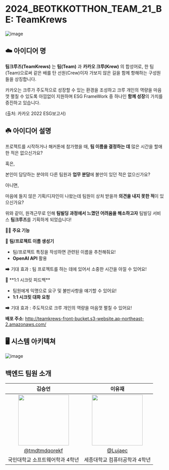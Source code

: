 # 2024_BEOTKKOTTHON_TEAM_21_BE: TeamKrews
![image](https://github.com/goormthon-Univ/2024_BEOTKKOTTHON_TEAM_21_BE/assets/62204810/3eca2371-577e-4a96-91e6-39dc0793fe0c)


## ☁️ **아이디어 명**

**팀크루즈(TeamKrews)** 는 **팀(Team)** 과 **카카오 크루(Krew)** 의 합성어로, 한 팀(Team)으로써 같은 배를 탄 선원(Crew)이자 가보지 않은 길을 함께 항해하는 구성원들을 상징합니다.

카카오는 크루가 주도적으로 성장할 수 있는 환경을 조성하고 크루 개인의 역량을 마음껏 펼칠 수 있도록 아낌없이 지원하며 ESG FrameWork 중 하나인 **함께 성장**의 가치를 증진하고 있습니다.

(출처: 카카오 2022 ESG보고서)


## ☘️ **아이디어 설명**

프로젝트를 시작하거나 해커톤에 참가했을 때, **팀 이름을 결정하는 데** 많은 시간을 할애한 적은 없으신가요?

혹은,

본인이 담당하는 분야의 다른 팀원과 **업무 분담**에 불만이 있던 적은 없으신가요?

아니면,

마음에 들지 않은 기획/디자인이 나왔는데 팀원이 상처 받을까 **의견을 내지 못한 적**이 있으신가요?

위와 같이, 원격근무로 인해 **팀빌딩 과정에서 느꼈던 어려움을 해소하고자** 팀빌딩 서비스 **팀크루즈**를 기획하게 되었습니다!

👨‍💻 **주요 기능** 


📌 **팀/프로젝트 이름 생성기**

- 팀/프로젝트 특징을 작성하면 관련된 이름을 추천해줘요!
- **OpenAI API** 활용

➡ 기대 효과 : 팀 프로젝트를 하는 데에 있어서 소중한 시간을 아낄 수 있어요!

</aside>

<aside>
📌 **1:1 시크릿 피드백**

- 팀원에게 익명으로 요구 및 불만사항을 얘기할 수 있어요!
- **1:1 시크릿 대화 요청**

➡ 기대 효과 : 주도적으로 크루 개인의 역량을 마음껏 펼칠 수 있어요!

**배포 주소**: http://teamkrews-front-bucket.s3-website.ap-northeast-2.amazonaws.com/ 


## 🖥 시스템 아키텍쳐
![image](https://github.com/goormthon-Univ/2024_BEOTKKOTTHON_TEAM_21_BE/assets/62204810/82193082-26d2-4b42-9479-50802f9a6fcd)


## 백엔드 팀원 소개

|       김승언        |       이유재        |                                                                                                               
| :---------------------------------------------------------------------: | :---------------------------------------------------------------------: |
|   <img width="160px" src="https://github.com/goormthon-Univ/2024_BEOTKKOTTHON_TEAM_21_BE/assets/119438312/859fe190-b0fa-4c48-809f-b8320b49f4e1" > |             <img width="160px" src="" >    |
|   [@tmdtmdqorekf](https://github.com/tmdtmdqorekf)   |    [@Lujaec](https://github.com/Lujaec)  |
| 국민대학교 소프트웨어학과 4학년 | 세종대학교 컴퓨터공학과 4학년 |
